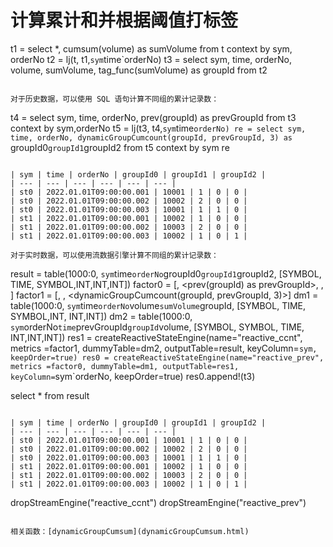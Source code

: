 # 计算累计和并根据阈值打标签
t1 = select *, cumsum(volume) as sumVolume from t context by sym, orderNo
t2 = lj(t, t1,`sym`time`orderNo)
t3 = select sym, time, orderNo, volume, sumVolume, tag_func(sumVolume) as groupId from t2
```

对于历史数据，可以使用 SQL 语句计算不同组的累计记录数：

```
t4 = select sym, time, orderNo, prev(groupId) as prevGroupId from t3 context by sym,orderNo
t5 = lj(t3, t4,`sym`time`orderNo)
re = select sym, time, orderNo, dynamicGroupCumcount(groupId, prevGroupId, 3) as `groupId0`groupId1`groupId2 from t5 context by sym
re
```

| sym | time | orderNo | groupId0 | groupId1 | groupId2 |
| --- | --- | --- | --- | --- | --- |
| st0 | 2022.01.01T09:00:00.001 | 10001 | 1 | 0 | 0 |
| st0 | 2022.01.01T09:00:00.002 | 10002 | 2 | 0 | 0 |
| st0 | 2022.01.01T09:00:00.003 | 10001 | 1 | 1 | 0 |
| st1 | 2022.01.01T09:00:00.001 | 10002 | 1 | 0 | 0 |
| st1 | 2022.01.01T09:00:00.002 | 10003 | 2 | 0 | 0 |
| st1 | 2022.01.01T09:00:00.003 | 10002 | 1 | 0 | 1 |

对于实时数据，可以使用流数据引擎计算不同组的累计记录数：

```
result = table(1000:0, `sym`time`orderNo`groupId0`groupId1`groupId2, [SYMBOL, TIME, SYMBOL,INT,INT,INT])
factor0 = [<time>,  <prev(groupId) as prevGroupId>, <groupId>, <volume>]
factor1 = [<time>, <orderNo>, <dynamicGroupCumcount(groupId, prevGroupId, 3)>]
dm1 = table(1000:0, `sym`time`orderNo`volume`sumVolume`groupId, [SYMBOL, TIME, SYMBOL,INT, INT,INT])
dm2 = table(1000:0, `sym`orderNo`time`prevGroupId`groupId`volume, [SYMBOL, SYMBOL, TIME, INT,INT,INT])
res1 = createReactiveStateEngine(name="reactive_ccnt", metrics =factor1, dummyTable=dm2, outputTable=result, keyColumn=`sym, keepOrder=true)
res0 = createReactiveStateEngine(name="reactive_prev", metrics =factor0, dummyTable=dm1, outputTable=res1, keyColumn=`sym`orderNo, keepOrder=true)
res0.append!(t3)

select * from result
```

| sym | time | orderNo | groupId0 | groupId1 | groupId2 |
| --- | --- | --- | --- | --- | --- |
| st0 | 2022.01.01T09:00:00.001 | 10001 | 1 | 0 | 0 |
| st0 | 2022.01.01T09:00:00.002 | 10002 | 2 | 0 | 0 |
| st0 | 2022.01.01T09:00:00.003 | 10001 | 1 | 1 | 0 |
| st1 | 2022.01.01T09:00:00.001 | 10002 | 1 | 0 | 0 |
| st1 | 2022.01.01T09:00:00.002 | 10003 | 2 | 0 | 0 |
| st1 | 2022.01.01T09:00:00.003 | 10002 | 1 | 0 | 1 |

```
dropStreamEngine("reactive_ccnt")
dropStreamEngine("reactive_prev")
```

相关函数：[dynamicGroupCumsum](dynamicGroupCumsum.html)

